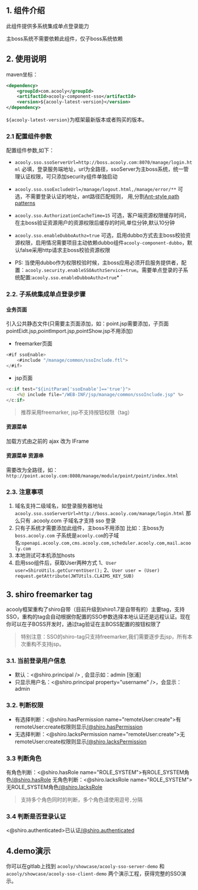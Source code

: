 <!-- title: 后台管理单点登录   -->
<!-- type: app -->
<!-- author: shuijing,zhangpu -->
<!-- date: 2019-11-29 -->
## 1. 组件介绍

此组件提供多系统集成单点登录能力

主boss系统不需要依赖此组件，仅子boss系统依赖

## 2. 使用说明

maven坐标：

```xml
<dependency>
	<groupId>com.acooly</groupId>
	<artifactId>acooly-component-sso</artifactId>
	<version>${acooly-latest-version}</version>
</dependency>
```      

`${acooly-latest-version}`为框架最新版本或者购买的版本。

### 2.1 配置组件参数

配置组件参数,如下：

   * `acooly.sso.ssoServerUrl=http://boss.acooly.com:8070/manage/login.html` 必填，登录服务端地址，url为全路径，ssoServer为主boss系统，统一管理认证权限，可只添加security组件单独启动
   * `acooly.sso.ssoExcludeUrl=/manage/logout.html,/manage/error/**` 可选，不需要登录认证的地址，ant路径匹配规则， 用,分割[Ant-style path patterns](https://github.com/spring-projects/spring-framework/blob/master/spring-core/src/test/java/org/springframework/util/AntPathMatcherTests.java)
   * `acooly.sso.AuthorizationCacheTime=15` 可选，客户端资源权限缓存时间，在主boss验证资源用户的资源权限后缓存的时间,单位分钟,默认10分钟
   * `acooly.sso.enableDubboAuthz=true` 可选，启用dubbo方式去主boss校验资源权限，启用情况需要项目主动依赖dubbo组件`acooly-component-dubbo`，默认false采用http请求主boss校验资源权限
 
* PS: 当使用dubbo作为权限校验时候，主boss应用必须开启服务提供者，配置：`acooly.security.enableSSOAuthzService=true`。需要单点登录的子系统配置:`acooly.sso.enableDubboAuthz=true`*
                                            `
### 2.2. 子系统集成单点登录步骤

#### 业务页面

引入公共静态文件(只需要主页面添加，如：point.jsp需要添加，子页面pointEidt.jsp,pointImport.jsp,pointShow.jsp不用添加)

* freemarker页面

```java
<#if ssoEnable>
	<#include "/manage/common/ssoInclude.ftl">
</#if>
```        
 
* jsp页面 

```java
<c:if test="${initParam['ssoEnable']=='true'}">
	<%@ include file="/WEB-INF/jsp/manage/common/ssoInclude.jsp" %>
</c:if>
```

>推荐采用freemarker, jsp不支持按钮权限（tag）
   
#### 资源菜单 

加载方式由之前的 ajax 改为 IFrame

#### 资源菜单 资源串 

需要改为全路径，如：`http://point.acooly.com:8080/manage/module/point/point/index.html`
   
### 2.3.  注意事项
   
1. 域名支持二级域名，如登录服务器地址`acooly.sso.ssoServerUrl=http://boss.acooly.com/manage/login.html` 那么只有 .acooly.com 子域名才支持 sso 登录
2. 只有子系统才需要添加此组件，主boss不用添加 比如：主boss为`boss.acooly.com` 子系统是`acooly.com`的子域名:`openapi.acooly.com,cms.acooly.com,scheduler.acooly.com,mail.acooly.com` 
3. 本地测试可本机添加hosts
4. 启用sso组件后，获取User两种方式
   1、`User user=ShiroUtils.getCurrentUser();`
   2、`User user = (User) request.getAttribute(JWTUtils.CLAIMS_KEY_SUB)`
   
## 3. shiro freemarker tag

acooly框架重构了shiro自带（目前升级到shiro1.7是自带有的）主要tag，支持SSO，重构的tag会自动根据你配置的SSO参数选择本地认证还是远程认证。现在你可以在子BOSS开发时，通过tag验证在主BOSS配置的按钮权限了

>特别注意：SSO的shiro-tag只支持freemarker,我们需要逐步去jsp，所有本次重构不支持jsp。

### 3.1. 当前登录用户信息

* 默认：<@shiro.principal /> , 会显示如：admin [张浦]
* 只显示用户名：<@shiro.principal property="username" />，会显示：admin

### 3.2. 判断权限

* 有选择判断：<@shiro.hasPermission name="remoteUser:create">有remoteUser:create权限则显示</@shiro.hasPermission>
* 无选择判断：<@shiro.lacksPermission name="remoteUser:create">无remoteUser:create权限则显示</@shiro.lacksPermission>

### 3.3 判断角色

有角色判断：<@shiro.hasRole name="ROLE_SYSTEM">有ROLE_SYSTEM角色</@shiro.hasRole>
无角色判断：<@shiro.lacksRole name="ROLE_SYSTEM">无ROLE_SYSTEM角色</@shiro.lacksRole>

>支持多个角色同时的判断，多个角色请使用逗号`,`分隔

### 3.4 判断是否登录认证

<@shiro.authenticated>已认证</@shiro.authenticated>

## 4.demo演示

你可以在gitlab上找到 `acooly/showcase/acooly-sso-server-demo` 和 `acooly/showcase/acooly-sso-client-demo` 两个演示工程，获得完整的SSO演示。